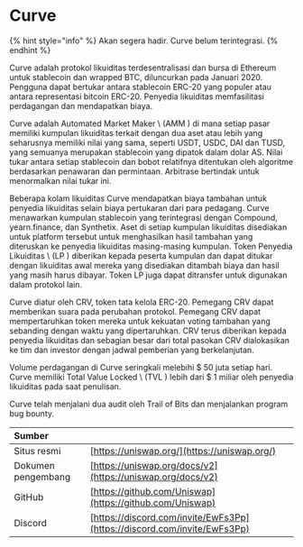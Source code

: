 # Curve

{% hint style="info" %}
Akan segera hadir. Curve belum terintegrasi.
{% endhint %}

Curve adalah protokol likuiditas terdesentralisasi dan bursa di Ethereum untuk stablecoin dan wrapped BTC, diluncurkan pada Januari 2020. Pengguna dapat bertukar antara stablecoin ERC-20 yang populer atau antara representasi bitcoin ERC-20. Penyedia likuiditas memfasilitasi perdagangan dan mendapatkan biaya.

Curve adalah Automated Market Maker \ (AMM \) di mana setiap pasar memiliki kumpulan likuiditas terkait dengan dua aset atau lebih yang seharusnya memiliki nilai yang sama, seperti USDT, USDC, DAI dan TUSD, yang semuanya merupakan stablecoin yang dipatok dalam dolar AS. Nilai tukar antara setiap stablecoin dan bobot relatifnya ditentukan oleh algoritme berdasarkan penawaran dan permintaan. Arbitrase bertindak untuk menormalkan nilai tukar ini.

Beberapa kolam likuiditas Curve mendapatkan biaya tambahan untuk penyedia likuiditas selain biaya pertukaran dari para pedagang. Curve menawarkan kumpulan stablecoin yang terintegrasi dengan Compound, yearn.finance, dan Synthetix. Aset di setiap kumpulan likuiditas disediakan untuk platform tersebut untuk menghasilkan hasil tambahan yang diteruskan ke penyedia likuiditas masing-masing kumpulan. Token Penyedia Likuiditas \ (LP \) diberikan kepada peserta kumpulan dan dapat ditukar dengan likuiditas awal mereka yang disediakan ditambah biaya dan hasil yang masih harus dibayar. Token LP juga dapat ditransfer untuk digunakan dalam protokol lain.

Curve diatur oleh CRV, token tata kelola ERC-20. Pemegang CRV dapat memberikan suara pada perubahan protokol. Pemegang CRV dapat mempertaruhkan token mereka untuk kekuatan voting tambahan yang sebanding dengan waktu yang dipertaruhkan. CRV terus diberikan kepada penyedia likuiditas dan sebagian besar dari total pasokan CRV dialokasikan ke tim dan investor dengan jadwal pemberian yang berkelanjutan.

Volume perdagangan di Curve seringkali melebihi $ 50 juta setiap hari. Curve memiliki Total Value Locked \ (TVL \) lebih dari $ 1 miliar oleh penyedia likuiditas pada saat penulisan.

Curve telah menjalani dua audit oleh Trail of Bits dan menjalankan program bug bounty.

| Sumber             |                                                                          |
|:------------------ |:------------------------------------------------------------------------ |
| Situs resmi        | [https://uniswap.org/](https://uniswap.org/)                             |
| Dokumen pengembang | [https://uniswap.org/docs/v2](https://uniswap.org/docs/v2)               |
| GitHub             | [https://github.com/Uniswap](https://github.com/Uniswap)                 |
| Discord            | [https://discord.com/invite/EwFs3Pp](https://discord.com/invite/EwFs3Pp) |

